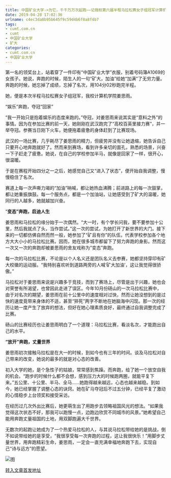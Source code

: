 ```yaml
---
title: 中国矿业大学->为它，千千万万次起跑——记我校第六届半程马拉松赛女子组冠军计算机学院姜思雨 | cumt.com.cn
date: 2019-04-28 17:02:36
urlname: c4ec3da8b95b645f9c59d4b6f8a8f4b7
tags: 
- cumt.com.cn
- cumt
- 中国矿业大学
- 矿大
categories:
- cumt.com.cn
- 中国矿业大学
---
```


第一名的领奖台上，站着穿了一件印有“中国矿业大学”衣服，别着号码簿A1069的女孩子。她说，奔跑的时候，陌生人的一句“矿大，加油”给她“加满”了无穷力量。奔跑的时候，她忘掉了成绩，忘掉了名次，用104分02秒跑完半程。

她，便是本次半程马拉松赛女子组冠军，我校计算机学院姜思雨。

“娱乐”奔跑，夺冠“回家”

“我一开始只是抱着娱乐的态度来跑的。”夺冠，对姜思雨来说其实是“意料之外”的事情。因为在参加比赛的前一天，她刚刚在武汉跑完了“高校百英里接力赛”，并一举夺冠。参赛当日刚下火车，她便拖着疲惫的身体赶到了比赛现场。

武汉的一场比赛，几乎耗尽了姜思雨的精力，但疲劳并没有让她退缩，她告诉自己只要开心地奔跑就好了。然而来到赛场，看到许多亲切的面孔，熟悉的场景，兴奋一下子赶走了疲惫。她说，在自己的学校参加半马，就像是回家了一样，很开心，很温暖。

于是在赛程开始四分之一之后，她感觉自己又“进入了状态”，便开始自我调整，慢慢稳住了名次。

赛道上每一次声嘶力竭的“加油”呐喊，都让她热血沸腾；前进路上的每一次鼓掌，都让她重振旗鼓。每一个服务点，都是一个加油站，让她感受到了矿大的温暖，她同行的人越多，她就越加兴奋。       

“**变态”奔跑，启迪人生**

姜思雨和马拉松的缘分始于一次偶然。“大一时，有个学长问我，要不要参加十公里，然后我就点了头，当作尝试。”这一次的尝试，为她打开了新世界的大门。接下来的一切都仿佛自然而然一般，她参加了“矿且有你”的队伍，代表学校参加各个地方大大小小的马拉松比赛。因而，她在很多城市都留下了努力奔跑的身影。然而这一次又一次的奔跑却被姜思雨的舍友戏称为“变态”奔跑。

每一次的马拉松比赛，不论是以个人名义还是团队名义去参赛，她都坚持穿印有矿大校徽的运动服。“我特别喜欢听到道路两旁的人喊‘矿大加油’，这让我觉得很骄傲。”

马拉松对于姜思雨来说是兴趣多于竞技，而到了赛场上，尽管是出于兴趣，她也会对荣誉有所渴望，也曾因此走进了误区。今年10月份砀山的一次马拉松比赛中，由于对名次的期望，姜思雨在前十公里中的速度相对过快，然而让她没想到的是过快的速度竟带来身体的不适，甚至“猝死”两字不断地在她脑海中闪现。那一次的经历让她一度产生了放弃的想法，但好在她心理素质良好，最终通过自我调整完成了比赛。

砀山的比赛经历也让姜思雨明白了一个道理：马拉松比赛，看淡名次，才能跑出自己的水平。       

**“放开”奔跑，丈量世界**

姜思雨初次接触马拉松是在大一的时候，到如今也有三年的时间。谈及马拉松对自己带来的改变，她说的最多的就是对心态的改善。

初入大学的她，是个急性子的姑娘，常常感到焦躁。而奔跑，给了她一个放空自我的机会。“跑步的时候什么都不会想，感到压力大的时候跑两圈，就能平复下来。”五公里、十公里、半马、全马……她跑得越来越远，心态也越来越稳。到如今，她已经掌握了调整心态的诀窍。她在矿马夺冠后不过五分钟，已经平复了激动的心情稳步上台领奖和接受采访。

在经历过几次外出比赛后，她更萌生出了用跑步去领略祖国风光的想法。“如果我觉得这次状态不好，那我可以跑慢一点，边跑边欣赏不同城市的风景。”她希望自己能用奔跑丈量祖国的土地，用双脚跑遍大千世界。

无数次的起跑让她成为了一个热爱马拉松的人，与其说马拉松带给她的是挑战，倒不如说带给她的是享受，“我很享受每一次奔跑的过程，这让我很快乐！”用脚步丈量世界，用奔跑精彩生命，姜思雨，一定会一直充满幸福地奔跑下去，实现自己“诗与远方”的愿望。

![图](http://xwzx.cumt.edu.cn/_upload/article/images/eb/2d/a305c4a5477d9ef2b4c8838faf0b/2eb23f94-0650-4d77-bb1c-2820e1ab5a1c.jpg)

[转入文章首发地址](http://xwzx.cumt.edu.cn/87/18/c521a493336/page.htm)